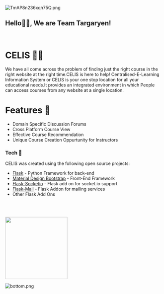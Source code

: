 
![TmAP8n236xqh75Q.png](https://i.loli.net/2020/07/13/OiwrC2KRZNPA9cJ.png)
### <h2>Hello🙏🏻, We are Team Targaryen!
  </br>

# CELIS :tipping_hand_man:

We have all come across the problem of finding just the right course in the right website at the right time.CELIS is here to help!
Centralised-E-Learning Information System or CELIS is your one stop location for all your educational needs.It provides an integrated environment in which People can access courses from any website at a single location.




# Features :raised_hands:
  - Domain Specific Discussion Forums
  - Cross Platform Course View
  - Effective Course Recommendation
  - Unique Course Creation Oppurtunity for Instructors
  
  
### Tech :raised_hands:

CELIS was created using the following open source projects:

* [Flask]                     - Python Framework for back-end
* [Material Design Bootstrap] - Front-End Framework
* [Flask-Socketio]            - Flask add on for socket.io support
* [Flask-Mail]                - Flask Addon for mailing services
* Other Flask Add Ons



[Flask]: <https://flask.palletsprojects.com/en/1.1.x/>
[Material Design Bootstrap]: <https://mdbootstrap.com/>
[Flask-Socketio]: <https://flask-socketio.readthedocs.io/en/latest/>
[Flask-Mail]: <https://pythonhosted.org/Flask-Mail/>
</br></br></br><img align="" src="https://media.giphy.com/media/jRf5fsn8G6YaogAWxn/giphy.gif" width="200" height="200"/>

![bottom.png](https://i.loli.net/2020/07/12/b3grZD6LFseGuUP.png)

